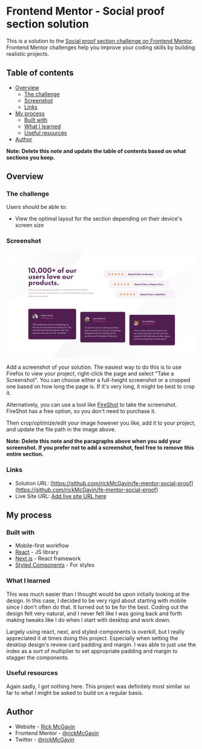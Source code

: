 # Frontend Mentor - Social proof section solution

This is a solution to the [Social proof section challenge on Frontend Mentor](https://www.frontendmentor.io/challenges/social-proof-section-6e0qTv_bA). Frontend Mentor challenges help you improve your coding skills by building realistic projects.

## Table of contents

- [Overview](#overview)
  - [The challenge](#the-challenge)
  - [Screenshot](#screenshot)
  - [Links](#links)
- [My process](#my-process)
  - [Built with](#built-with)
  - [What I learned](#what-i-learned)
  - [Useful resources](#useful-resources)
- [Author](#author)

**Note: Delete this note and update the table of contents based on what sections you keep.**

## Overview

### The challenge

Users should be able to:

- View the optimal layout for the section depending on their device's screen size

### Screenshot

![](./screenshot.png)

Add a screenshot of your solution. The easiest way to do this is to use Firefox to view your project, right-click the page and select "Take a Screenshot". You can choose either a full-height screenshot or a cropped one based on how long the page is. If it's very long, it might be best to crop it.

Alternatively, you can use a tool like [FireShot](https://getfireshot.com/) to take the screenshot. FireShot has a free option, so you don't need to purchase it.

Then crop/optimize/edit your image however you like, add it to your project, and update the file path in the image above.

**Note: Delete this note and the paragraphs above when you add your screenshot. If you prefer not to add a screenshot, feel free to remove this entire section.**

### Links

- Solution URL: [https://github.com/rickMcGavin/fe-mentor-social-proof](https://github.com/rickMcGavin/fe-mentor-social-proof)
- Live Site URL: [Add live site URL here](https://your-live-site-url.com)

## My process

### Built with

- Mobile-first workflow
- [React](https://reactjs.org/) - JS library
- [Next.js](https://nextjs.org/) - React framework
- [Styled Components](https://styled-components.com/) - For styles

### What I learned

This was much easier than I thought would be upon initially looking at the design. In this case, I decided to be very rigid about starting with mobile since I don't often do that. It turned out to be for the best. Coding out the design felt very natural, and I never felt like I was going back and forth making tweaks like I do when I start with desktop and work down.

Largely using react, next, and styled-components is overkill, but I really appreciated it at times doing this project. Especially when setting the desktop design's review card padding and margin. I was able to just use the index as a sort of multiplier to set appropriate padding and margin to stagger the components.

### Useful resources

Again sadly, I got nothing here. This project was definitely most similar so far to what I might be asked to build on a regular basis.

## Author

- Website - [Rick McGavin](https://rickmcgavin.github.io)
- Frontend Mentor - [@rickMcGavin](https://www.frontendmentor.io/profile/rickMcGavin)
- Twitter - [@rickMcGavin](https://www.twitter.com/rickMcGavin)
